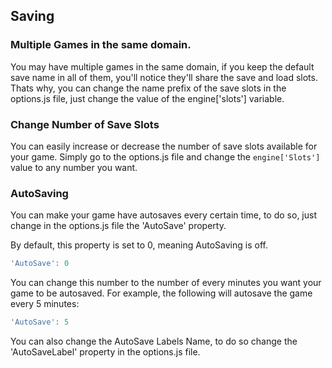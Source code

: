 ## Saving

### Multiple Games in the same domain.

You may have multiple games in the same domain, if you keep the default save name in all of them, you'll notice they'll share the save and load slots. Thats why, you can change the name prefix of the save slots in the options.js file, just change the value of the engine['slots'] variable.

### Change Number of Save Slots

You can easily increase or decrease the number of save slots available for your game. Simply go to the options.js file and change the `engine['Slots']` value to any number you want.

### AutoSaving

You can make your game have autosaves every certain time, to do so, just change in the options.js file the 'AutoSave' property.

By default, this property is set to 0, meaning AutoSaving is off.

```javascript
'AutoSave': 0
```

You can change this number to the number of every minutes you want your game to be autosaved. For example, the following will autosave the game every 5 minutes:

```javascript
'AutoSave': 5
```

You can also change the AutoSave Labels Name, to do so change the 'AutoSaveLabel' property in the options.js file.
